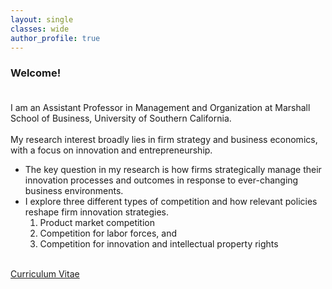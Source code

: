 ```yaml
---
layout: single
classes: wide
author_profile: true
---
```


### Welcome!<br /><br />
I am an Assistant Professor in Management and Organization at Marshall School of Business, University of Southern California.<br /><br />
My research interest broadly lies in firm strategy and business economics, with a focus on innovation and entrepreneurship.
+ The key question in my research is how firms strategically manage their innovation processes and outcomes in response to ever-changing business environments.
+ I explore three different types of competition and how relevant policies reshape firm innovation strategies.
  1. Product market competition
  2. Competition for labor forces, and
  3. Competition for innovation and intellectual property rights
<br />
<a href="/assets/pdf/CV-Hyo-Kang.pdf" class="btn btn--warning" target="_blank">Curriculum Vitae</a>
